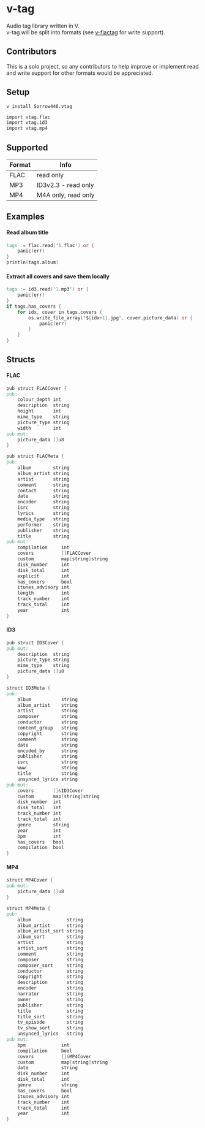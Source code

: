 # v-tag
Audio tag library written in V.    
v-tag will be split into formats (see [v-flactag](https://github.com/Sorrow446/v-flactag) for write support).

## Contributors
This is a solo project, so any contributors to help improve or implement read and write support for other formats would be appreciated. 

## Setup
`v install Sorrow446.vtag`
```v
import vtag.flac
import vtag.id3
import vtag.mp4
```

## Supported
|Format|Info|
| --- | --- |
|FLAC|read only
|MP3|ID3v2.3 - read only
|MP4|M4A only, read only

## Examples
#### Read album title
```v
tags := flac.read('1.flac') or {
	panic(err)
}
println(tags.album)
```
#### Extract all covers and save them locally
```v
tags := id3.read('1.mp3') or {
	panic(err)
}
if tags.has_covers {
	for idx, cover in tags.covers {
		os.write_file_array('${idx+1}.jpg', cover.picture_data) or {
			panic(err)
		}
	}
}
```

## Structs
#### FLAC
```v
pub struct FLACCover {
pub:
	colour_depth int
	description  string
	height       int
	mime_type    string
	picture_type string
	width        int
pub mut:
	picture_data []u8
}

pub struct FLACMeta {
pub:
	album        string
	album_artist string
	artist       string
	comment      string
	contact      string
	date         string
	encoder      string
	isrc         string
	lyrics       string
	media_type   string
	performer    string
	publisher    string
	title        string
pub mut:
	compilation     int
	covers          []FLACCover
	custom          map[string]string
	disk_number     int
	disk_total      int
	explicit        int
	has_covers      bool
	itunes_advisory int
	length          int
	track_number    int
	track_total     int
	year            int
}
```
#### ID3
```v
pub struct ID3Cover {
pub mut:
	description  string
	picture_type string
	mime_type    string
	picture_data []u8
}

struct ID3Meta {
pub:
	album           string
	album_artist    string
	artist          string
	composer        string
	conductor       string
	content_group   string
	copyright       string
	comment         string
	date            string
	encoded_by      string
	publisher       string
	isrc            string
	www             string
	title           string
	unsynced_lyrics string
pub mut:
	covers       []&ID3Cover
	custom       map[string]string
	disk_number  int
	disk_total   int
	track_number int
	track_total  int
	genre        string
	year         int
	bpm          int
	has_covers   bool
	compilation  bool
}
```
#### MP4
```v
struct MP4Cover {
pub mut:
	picture_data []u8
}

struct MP4Meta {
pub:
	album             string
	album_artist      string
	album_artist_sort string
	album_sort        string
	artist            string
	artist_sort       string
	comment           string
	composer          string
	composer_sort     string
	conductor         string
	copyright         string
	description       string
	encoder           string
	narrator          string
	owner             string
	publisher         string
	title             string
	title_sort        string
	tv_episode        string
	tv_show_sort      string
	unsynced_lyrics   string
pub mut:
	bpm             int
	compilation     bool
	covers          []&MP4Cover
	custom          map[string]string
	date            string
	disk_number     int
	disk_total      int
	genre           string
	has_covers      bool
	itunes_advisory int
	track_number    int
	track_total     int
	year            int
}
```
